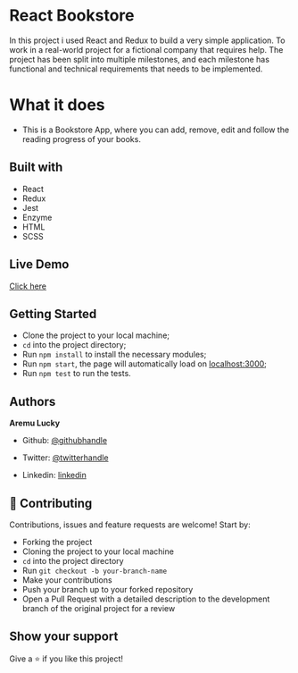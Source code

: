 

# React Bookstore

In this project i used React and Redux to build a very simple application. To work in a real-world project for a fictional company that requires help. The project has been split into multiple milestones, and each milestone has functional and technical requirements that needs to be implemented.

# What it does

- This is a Bookstore App, where you can add, remove, edit and follow the reading progress of your books.

## Built with

- React
- Redux
- Jest
- Enzyme
- HTML
- SCSS

## Live Demo

[Click here](https://react-bookstorw.herokuapp.com/)

## Getting Started

- Clone the project to your local machine;
- `cd` into the project directory;
- Run `npm install` to install the necessary modules;
- Run `npm start`, the page will automatically load on [localhost:3000](localhost:3000);
- Run `npm test` to run the tests.


## Authors

**Aremu Lucky**

- Github: [@githubhandle](https://github.com/Luckyaremu)

- Twitter: [@twitterhandle](@luckyaremu)

- Linkedin: [linkedin](https://www.linkedin.com/in/lucky-aremu-24807a145/)

## 🤝 Contributing

Contributions, issues and feature requests are welcome! Start by:

- Forking the project
- Cloning the project to your local machine
- `cd` into the project directory
- Run `git checkout -b your-branch-name`
- Make your contributions
- Push your branch up to your forked repository
- Open a Pull Request with a detailed description to the development branch of the original project for a review

## Show your support

Give a ⭐️ if you like this project!
